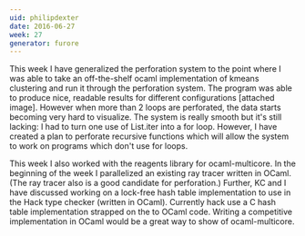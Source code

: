 ```yaml
---
uid: philipdexter
date: 2016-06-27
week: 27
generator: furore
---
```


This week I have generalized the perforation system to the point where I was able to take an off-the-shelf ocaml implementation of kmeans clustering and run it through the perforation system. The program was able to produce nice, readable results for different configurations [attached image]. However when more than 2 loops are perforated, the data starts becoming very hard to visualize. The system is really smooth but it's still lacking: I had to turn one use of List.iter into a for loop. However, I have created a plan to perforate recursive functions which will allow the system to work on programs which don't use for loops.

This week I also worked with the reagents library for ocaml-multicore. In the beginning of the week I parallelized an existing ray tracer written in OCaml. (The ray tracer also is a good candidate for perforation.) Further, KC and I have discussed working on a lock-free hash table implementation to use in the Hack type checker (written in OCaml). Currently hack use a C hash table implementation strapped on the to OCaml code. Writing a competitive implementation in OCaml would be a great way to show of ocaml-multicore.

